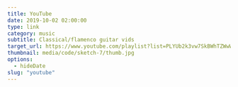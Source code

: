 ```yaml
---
title: YouTube
date: 2019-10-02 02:00:00
type: link
category: music
subtitle: Classical/flamenco guitar vids
target_url: https://www.youtube.com/playlist?list=PLYUb2k3vw7SkBWhTZWwWEa9spnfGcpGYM
thumbnail: media/code/sketch-7/thumb.jpg
options:
  - hideDate
slug: "youtube"
---
```

